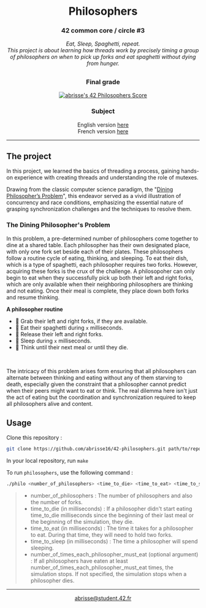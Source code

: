 <div align=center>

# <b>Philosophers</b>

### 42 common core / circle #3
<i>Eat, Sleep, Spaghetti, repeat.
<br>This project is about learning how threads work by precisely timing a group of philosophers on when to pick up forks and eat spaghetti without dying from hunger.</i>

##

### Final grade
[![abrisse's 42 Philosophers Score](https://badge.nimon.fr/api/v2/clw51aj8x026501rzp5ef4x2f/project/2850599)](https://github.com/Nimon77/badge42)

### Subject
English version [here](https://github.com/abrisse16/42-subjects/blob/7385a594afd19b06ab40ed62b5e8c818d2d8bd21/philosophers-subject-v10.en.pdf)
<br>
French version [here](https://github.com/abrisse16/42-subjects/blob/7385a594afd19b06ab40ed62b5e8c818d2d8bd21/philosophers-subject-v9.fr.pdf)

</div>

---

## The project

In this project, we learned the basics of threading a process, gaining hands-on experience with creating threads and understanding the role of mutexes.

Drawing from the classic computer science paradigm, the "[Dining Philosopher’s Problem](https://en.wikipedia.org/wiki/Dining_philosophers_problem)", this endeavor served as a vivid illustration of concurrency and race conditions, emphasizing the essential nature of grasping synchronization challenges and the techniques to resolve them.


### The Dining Philosopher's Problem

In this problem, a pre-determined number of philosophers come together to dine at a shared table. Each philosopher has their own designated place, with only one fork set beside each of their plates. These philosophers follow a routine cycle of eating, thinking, and sleeping. To eat their dish, which is a type of spaghetti, each philosopher requires two forks. However, acquiring these forks is the crux of the challenge. A philosopoher can only begin to eat when they successfully pick up both their left and right forks, which are only available when their neighboring philosophers are thinking and not eating. Once their meal is complete, they place down both forks and resume thinking.

<b>A philosopher routine</b>
- 🍴 Grab their left and right forks, if they are available.
- 🍝 Eat their spaghetti during `x` milliseconds.
- 🍴 Release their left and right forks.
- 🌙 Sleep during `x` milliseconds.
- 🧠 Think until their next meal or until they die.

<br>

The intricacy of this problem arises form ensuring that all philosophers can alternate between thinking and eating without any of them starving to death, especially given the constraint that a philosopher cannot predict when their peers might want to eat or think. The real dilemma here isn't just the act of eating but the coordination and synchronization required to keep all philosophers alive and content.

## Usage

Clone this repository :

```sh
git clone https://github.com/abrisse16/42-philosophers.git path/to/repository
````

In your local repository, run `make`

To run `philosophers`, use the following command :

```sh
./philo <number_of_philosophers> <time_to_die> <time_to_eat> <time_to_sleep> [number_of_times_each_philosopher_must_eat]
````

> - number_of_philosophers : The number of philosophers and also the number of forks.
> - time_to_die (in milliseconds) : If a philosopher didn't start eating time_to_die milliseconds since the beginning of their last meal or the beginning of the simulation, they die.
> - time_to_eat (in milliseconds) : The time it takes for a philosopher to eat. During that time, they will need to hold two forks.
> - time_to_sleep (in milliseconds) : The time a philosopher will spend sleeping.
> - number_of_times_each_philosopher_must_eat (optional argument) : If all philosophers have eaten at least number_of_times_each_philosopher_must_eat times, the simulation stops. If not specified, the simulation stops when a philosopher dies.

---
<div align=center>
	<a href="mailto:abrisse@student.42.fr">abrisse@student.42.fr</a>
</div>